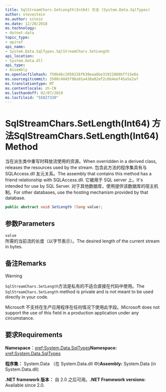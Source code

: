 ```yaml
---
title: SqlStreamChars.SetLength(Int64) 方法 (System.Data.SqlTypes)
author: stevestein
ms.author: sstein
ms.date: 12/20/2018
ms.technology:
- dotnet-data
topic_type:
- apiref
api_name:
- System.Data.SqlTypes.SqlStreamChars.SetLength
api_location:
- System.Data.dll
api_type:
- Assembly
ms.openlocfilehash: 750b46c2050228f630eaa6be31922869bff15e0a
ms.sourcegitcommit: 3500c4845f96a91a438a02ef2c6b4eef45a5e2af
ms.translationtype: MT
ms.contentlocale: zh-CN
ms.lasthandoff: 02/07/2019
ms.locfileid: "55827339"
---
```

# <a name="sqlstreamcharssetlengthint64-method"></a><span data-ttu-id="9c375-102">SqlStreamChars.SetLength(Int64) 方法</span><span class="sxs-lookup"><span data-stu-id="9c375-102">SqlStreamChars.SetLength(Int64) Method</span></span>

<span data-ttu-id="9c375-103">当在派生类中重写时释放流使用的资源。</span><span class="sxs-lookup"><span data-stu-id="9c375-103">When overridden in a derived class, releases the resources used by the stream.</span></span> <span data-ttu-id="9c375-104">包含此方法的程序集具有与 SQLAccess.dll 友元关系。</span><span class="sxs-lookup"><span data-stu-id="9c375-104">The assembly that contains this method has a friend relationship with SQLAccess.dll.</span></span> <span data-ttu-id="9c375-105">它被用于 SQL server 上。</span><span class="sxs-lookup"><span data-stu-id="9c375-105">It's intended for use by SQL Server.</span></span> <span data-ttu-id="9c375-106">对于其他数据库，使用提供该数据库的宿主机制。</span><span class="sxs-lookup"><span data-stu-id="9c375-106">For other databases, use the hosting mechanism provided by that database.</span></span>

```csharp
public abstract void SetLength (long value);
```

## <a name="parameters"></a><span data-ttu-id="9c375-107">参数</span><span class="sxs-lookup"><span data-stu-id="9c375-107">Parameters</span></span>

`value`\
<span data-ttu-id="9c375-108">所需的当前流的长度（以字节表示）。</span><span class="sxs-lookup"><span data-stu-id="9c375-108">The desired length of the current stream in bytes.</span></span>

## <a name="remarks"></a><span data-ttu-id="9c375-109">备注</span><span class="sxs-lookup"><span data-stu-id="9c375-109">Remarks</span></span>

> [!WARNING]
> <span data-ttu-id="9c375-110">`SqlStreamChars.SetLength`方法是私有的不适合直接在代码中使用。</span><span class="sxs-lookup"><span data-stu-id="9c375-110">The `SqlStreamChars.SetLength` method is private and is not meant to be used directly in your code.</span></span>
>
> <span data-ttu-id="9c375-111">Microsoft 不支持在生产应用程序在任何情况下使用此字段。</span><span class="sxs-lookup"><span data-stu-id="9c375-111">Microsoft does not support the use of this field in a production application under any circumstance.</span></span>

## <a name="requirements"></a><span data-ttu-id="9c375-112">要求</span><span class="sxs-lookup"><span data-stu-id="9c375-112">Requirements</span></span>

<span data-ttu-id="9c375-113">**Namespace**：<xref:System.Data.SqlTypes></span><span class="sxs-lookup"><span data-stu-id="9c375-113">**Namespace:** <xref:System.Data.SqlTypes></span></span>

<span data-ttu-id="9c375-114">**程序集：** System.Data （在 System.Data.dll 中)</span><span class="sxs-lookup"><span data-stu-id="9c375-114">**Assembly:** System.Data (in System.Data.dll)</span></span>

<span data-ttu-id="9c375-115">**.NET framework 版本：** 自 2.0 之后可用。</span><span class="sxs-lookup"><span data-stu-id="9c375-115">**.NET Framework versions:** Available since 2.0.</span></span>